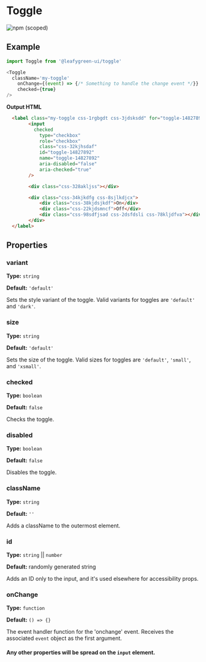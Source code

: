 # Toggle

![npm (scoped)](https://img.shields.io/npm/v/@leafygreen-ui/toggle.svg)

## Example

```Javascript
import Toggle from '@leafygreen-ui/toggle'

<Toggle
  className='my-toggle'
	onChange={(event) => {/* Something to handle the change event */}}
	checked={true}
/>
```

**Output HTML**

```HTML
  <label class="my-toggle css-1rgbgdt css-3jdsksdd" for="toggle-14827892">
		<input
		  checked
			type="checkbox"
			role="checkbox"
			class="css-32kjhsdaf"
			id="toggle-14827892"
			name="toggle-14827892"
			aria-disabled="false"
			aria-checked="true"
		/>

		<div class="css-328akljss"></div>

		<div class="css-34kjkdfg css-8sjlkdjcx">
			<div class="css-38kjdsjkdf">On</div>
			<div class="css-22kjdsmncf">Off</div>
			<div class="css-98sdfjsad css-2dsfdsli css-78kljdfva"></div>
		</div>
  </label>
```

## Properties

### variant

**Type:** `string`

**Default:** `'default'`

Sets the style variant of the toggle. Valid variants for toggles are `'default'` and `'dark'`.

### size

**Type:** `string`

**Default:** `'default'`

Sets the size of the toggle. Valid sizes for toggles are `'default'`, `'small'`, and `'xsmall'`.

### checked

**Type:** `boolean`

**Default:** `false`

Checks the toggle.

### disabled

**Type:** `boolean`

**Default:** `false`

Disables the toggle.

### className

**Type:** `string`

**Default:** `''`

Adds a className to the outermost element.

### id

**Type:** `string` || `number`

**Default:** randomly generated string

Adds an ID only to the input, and it's used elsewhere for accessibility props.

### onChange

**Type:** `function`

**Default:** `() => {}`

The event handler function for the 'onchange' event. Receives the associated `event` object as the first argument.

#### Any other properties will be spread on the `input` element.
